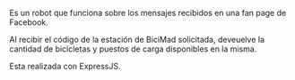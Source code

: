 Es un robot que funciona sobre los mensajes recibidos en una fan page de Facebook.

Al recibir el código de la estación de BiciMad solicitada, deveuelve la cantidad de bicicletas y puestos de carga disponibles en la misma.

Esta realizada con ExpressJS.

